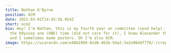 ```yaml
---
title: Nathan O'Byrne
position: OCM
date: 2021-03-01T14:43:56.054Z
short: ocm2
bio: Hey! I'm Nathan, this is my fourth year on committee (send help). I read
  the Odyssey one (ONE) time (did not care for it), I knew Alexander the great
  and I sometimes made posters. Oh I'm also OCM.
image: https://ucarecdn.com/e48b1969-81d8-462b-94a2-3a2e98ddf770/-/crop/286x191/0,0/-/preview/
---
```


